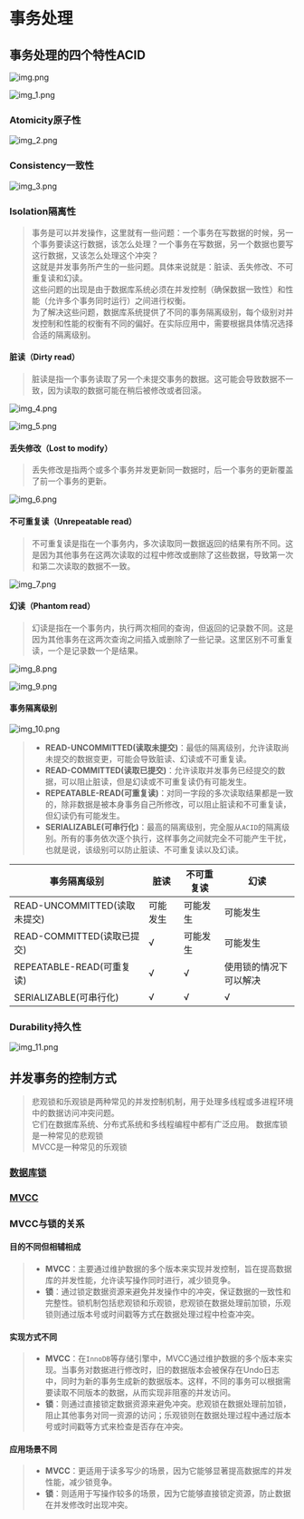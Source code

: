 # 事务处理

## 事务处理的四个特性ACID

![img.png](img.png)

![img_1.png](img_1.png)

### Atomicity原子性

![img_2.png](img_2.png)

### Consistency一致性

![img_3.png](img_3.png)

### lsolation隔离性

> 事务是可以并发操作，这里就有一些问题：一个事务在写数据的时候，另一个事务要读这行数据，该怎么处理？一个事务在写数据，另一个数据也要写这行数据，又该怎么处理这个冲突？  
> 这就是并发事务所产生的一些问题。具体来说就是：脏读、丢失修改、不可重复读和幻读。  
> 这些问题的出现是由于数据库系统必须在并发控制（确保数据一致性）和性能（允许多个事务同时运行）之间进行权衡。  
> 为了解决这些问题，数据库系统提供了不同的事务隔离级别，每个级别对并发控制和性能的权衡有不同的偏好。在实际应用中，需要根据具体情况选择合适的隔离级别。

#### 脏读（Dirty read）
> 脏读是指一个事务读取了另一个未提交事务的数据。这可能会导致数据不一致，因为读取的数据可能在稍后被修改或者回滚。

![img_4.png](img_4.png)

![img_5.png](img_5.png)

#### 丢失修改（Lost to modify）
> 丢失修改是指两个或多个事务并发更新同一数据时，后一个事务的更新覆盖了前一个事务的更新。

![img_6.png](img_6.png)

#### 不可重复读（Unrepeatable read）
> 不可重复读是指在一个事务内，多次读取同一数据返回的结果有所不同。这是因为其他事务在这两次读取的过程中修改或删除了这些数据，导致第一次和第二次读取的数据不一致。

![img_7.png](img_7.png)

#### 幻读（Phantom read）
> 幻读是指在一个事务内，执行两次相同的查询，但返回的记录数不同。这是因为其他事务在这两次查询之间插入或删除了一些记录。这里区别不可重复读，一个是记录数一个是结果。

![img_8.png](img_8.png)

![img_9.png](img_9.png)

#### 事务隔离级别

![img_10.png](img_10.png)

> - **READ-UNCOMMITTED(读取未提交)**：最低的隔离级别，允许读取尚未提交的数据变更，可能会导致脏读、幻读或不可重复读。
> - **READ-COMMITTED(读取已提交)**：允许读取并发事务已经提交的数据，可以阻止脏读，但是幻读或不可重复读仍有可能发生。
> - **REPEATABLE-READ(可重复读)**：对同一字段的多次读取结果都是一致的，除非数据是被本身事务自己所修改，可以阻止脏读和不可重复读，但幻读仍有可能发生。
> - **SERIALIZABLE(可串行化)**：最高的隔离级别，完全服从`ACID`的隔离级别。所有的事务依次逐个执行，这样事务之间就完全不可能产生干扰，也就是说，该级别可以防止脏读、不可重复读以及幻读。

| 事务隔离级别                  | 脏读   | 不可重复读 | 幻读          |
|-------------------------|------|-------|-------------|
| READ-UNCOMMITTED(读取未提交) | 可能发生 | 可能发生  | 可能发生        |
| READ-COMMITTED(读取已提交)   | √    | 可能发生  | 可能发生        |
| REPEATABLE-READ(可重复读)   | √    | √     | 使用锁的情况下可以解决 |
| SERIALIZABLE(可串行化)      | √    | √     | √           |

### Durability持久性

![img_11.png](img_11.png)

## 并发事务的控制方式
> 悲观锁和乐观锁是两种常见的并发控制机制，用于处理多线程或多进程环境中的数据访问冲突问题。  
> 它们在数据库系统、分布式系统和多线程编程中都有广泛应用。
> 数据库锁是一种常见的悲观锁  
> MVCC是一种常见的乐观锁

### [数据库锁](lock%2FREADME.md)

### [MVCC](mvcc%2FREADME.md)

### MVCC与锁的关系
#### 目的不同但相辅相成
> - **MVCC**：主要通过维护数据的多个版本来实现并发控制，旨在提高数据库的并发性能，允许读写操作同时进行，减少锁竞争。
> - **锁**：通过锁定数据资源来避免并发操作中的冲突，保证数据的一致性和完整性。锁机制包括悲观锁和乐观锁，悲观锁在数据处理前加锁，乐观锁则通过版本号或时间戳等方式在数据处理过程中检查冲突。
#### 实现方式不同
> - **MVCC**：在`InnoDB`等存储引擎中，MVCC通过维护数据的多个版本来实现。当事务对数据进行修改时，旧的数据版本会被保存在Undo日志中，同时为新的事务生成新的数据版本。这样，不同的事务可以根据需要读取不同版本的数据，从而实现非阻塞的并发访问。
> - **锁**：则通过直接锁定数据资源来避免冲突。悲观锁在数据处理前加锁，阻止其他事务对同一资源的访问；乐观锁则在数据处理过程中通过版本号或时间戳等方式来检查是否存在冲突。
#### 应用场景不同
> - **MVCC**：更适用于读多写少的场景，因为它能够显著提高数据库的并发性能，减少锁竞争。
> - **锁**：则适用于写操作较多的场景，因为它能够直接锁定资源，防止数据在并发修改时出现冲突。
